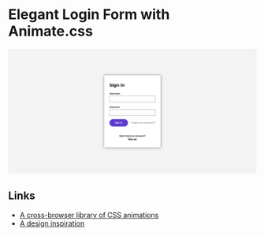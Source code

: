 # Elegant Login Form with Animate.css

![Design preview](design/preview.png)

## Links
- [A cross-browser library of CSS animations](https://animate.style/)
- [A design inspiration](https://www.uidesigndaily.com/posts/studio-sign-in-authentication-up-day-1358/)
